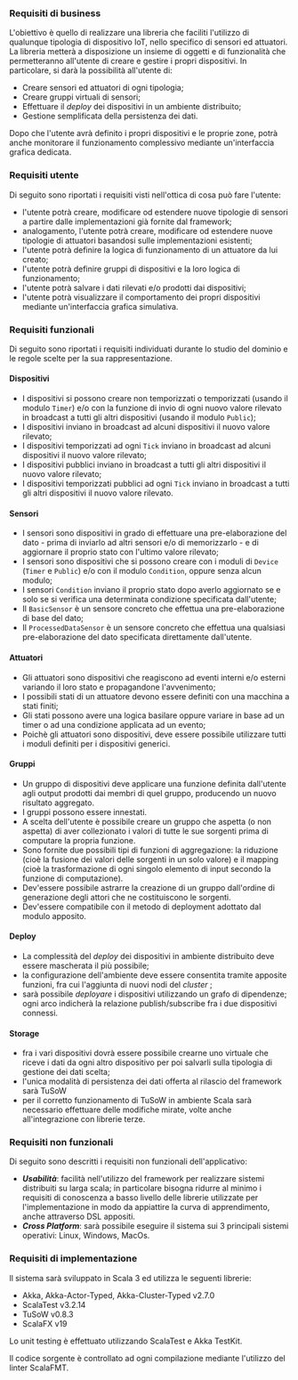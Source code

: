 ### Requisiti di business

L'obiettivo è quello di realizzare una libreria che faciliti l'utilizzo di qualunque tipologia di dispositivo IoT, nello specifico di sensori ed attuatori. La libreria metterà a disposizione un insieme di oggetti e di funzionalità che permetteranno all'utente di creare e gestire i propri dispositivi. In particolare, si darà la possibilità all'utente di:

* Creare sensori ed attuatori di ogni tipologia;
* Creare gruppi virtuali di sensori;
* Effettuare il *deploy* dei dispositivi in un ambiente distribuito;
* Gestione semplificata della persistenza dei dati.

Dopo che l'utente avrà definito i propri dispositivi e le proprie zone, potrà anche monitorare il funzionamento complessivo mediante un'interfaccia grafica dedicata.

### Requisiti utente

Di seguito sono riportati i requisiti visti nell'ottica di cosa può fare l'utente:

* l'utente potrà creare, modificare od estendere nuove tipologie di sensori a partire dalle implementazioni già fornite dal framework;
* analogamento, l'utente potrà creare, modificare od estendere nuove tipologie di attuatori basandosi sulle implementazioni esistenti;
* l'utente potrà definire la logica di funzionamento di un attuatore da lui creato;
* l'utente potrà definire gruppi di dispositivi e la loro logica di funzionamento;
* l'utente potrà salvare i dati rilevati e/o prodotti dai dispositivi;
* l'utente potrà visualizzare il comportamento dei propri dispositivi mediante un'interfaccia grafica simulativa.

### Requisiti funzionali

Di seguito sono riportati i requisiti individuati durante lo studio del dominio e le regole scelte per la sua rappresentazione.

#### Dispositivi
* I dispositivi si possono creare non temporizzati o temporizzati (usando il modulo `Timer`) e/o con la funzione di invio di ogni nuovo valore rilevato in broadcast a tutti gli altri dispositivi (usando il modulo `Public`);
* I dispositivi inviano in broadcast ad alcuni dispositivi il nuovo valore rilevato; 
* I dispositivi temporizzati ad ogni `Tick` inviano in broadcast ad alcuni dispositivi il nuovo valore rilevato;
* I dispositivi pubblici inviano in broadcast a tutti gli altri dispositivi il nuovo valore rilevato;
* I dispositivi temporizzati pubblici ad ogni `Tick` inviano in broadcast a tutti gli altri dispositivi il nuovo valore rilevato.

#### Sensori
* I sensori sono dispositivi in grado di effettuare una pre-elaborazione del dato - prima di inviarlo ad altri sensori e/o di memorizzarlo - e di aggiornare il proprio stato con l'ultimo valore rilevato;
* I sensori sono dispositivi che si possono creare con i moduli di `Device` (`Timer` e `Public`) e/o con il modulo `Condition`, oppure senza alcun modulo;
* I sensori `Condition` inviano il proprio stato dopo averlo aggiornato se e solo se si verifica una determinata condizione specificata dall'utente;
* Il `BasicSensor` è un sensore concreto che effettua una pre-elaborazione di base del dato;
* Il `ProcessedDataSensor` è un sensore concreto che effettua una qualsiasi pre-elaborazione del dato specificata direttamente dall'utente.

#### Attuatori
* Gli attuatori sono dispositivi che reagiscono ad eventi interni e/o esterni variando il loro stato e propagandone l'avvenimento;
* I possibili stati di un attuatore devono essere definiti con una macchina a stati finiti;
* Gli stati possono avere una logica basilare oppure variare in base ad un timer o ad una condizione applicata ad un evento;
* Poichè gli attuatori sono dispositivi, deve essere possibile utilizzare tutti i moduli definiti per i dispositivi generici.


#### Gruppi
* Un gruppo di dispositivi deve applicare una funzione definita dall'utente agli output prodotti dai membri di quel gruppo, producendo un nuovo risultato aggregato.
* I gruppi possono essere innestati.
* A scelta dell'utente è possibile creare un gruppo che aspetta (o non aspetta) di aver collezionato i valori di tutte le sue sorgenti prima di computare la propria funzione.
* Sono fornite due possibili tipi di funzioni di aggregazione: la riduzione (cioè la fusione dei valori delle sorgenti in un solo valore) e il mapping (cioè la trasformazione di ogni singolo elemento di input secondo la funzione di computazione).
* Dev'essere possibile astrarre la creazione di un gruppo dall'ordine di generazione degli attori che ne costituiscono le sorgenti.
* Dev'essere compatibile con il metodo di deployment adottato dal modulo apposito.

#### Deploy
* La complessità del *deploy* dei dispositivi in ambiente distribuito deve essere mascherata il più possibile;
* la configurazione dell'ambiente deve essere consentita tramite apposite funzioni, fra cui l'aggiunta di nuovi nodi del *cluster* ;
* sarà possibile *deployare* i dispositivi utilizzando un grafo di dipendenze; ogni arco indicherà la relazione publish/subscribe fra i due dispositivi connessi.

#### Storage
* fra i vari dispositivi dovrà essere possibile crearne uno virtuale che riceve i dati da ogni altro dispositivo per poi salvarli sulla tipologia di gestione dei dati scelta;
* l'unica modalità di persistenza dei dati offerta al rilascio del framework sarà TuSoW
* per il corretto funzionamento di TuSoW in ambiente Scala sarà necessario effettuare delle modifiche mirate, volte anche all'integrazione con librerie terze.

### Requisiti non funzionali

Di seguito sono descritti i requisiti non funzionali dell'applicativo:

* ***Usabilità***: facilità nell'utilizzo del framework per realizzare sistemi distribuiti su larga scala; in particolare bisogna ridurre al minimo i requisiti di conoscenza a basso livello delle librerie utilizzate per l'implementazione in modo da appiattire la curva di apprendimento, anche attraverso DSL appositi.
* ***Cross Platform***: sarà possibile eseguire il sistema sui 3 principali sistemi operativi: Linux, Windows, MacOs.

### Requisiti di implementazione

ll sistema sarà sviluppato in Scala 3 ed utilizza le seguenti librerie:

* Akka, Akka-Actor-Typed, Akka-Cluster-Typed v2.7.0
* ScalaTest v3.2.14
* TuSoW v0.8.3
* ScalaFX v19

Lo unit testing è effettuato utilizzando ScalaTest e Akka TestKit.

Il codice sorgente è controllato ad ogni compilazione mediante l'utilizzo del linter ScalaFMT.
